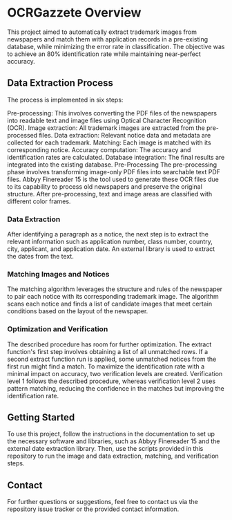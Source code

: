 # OCRGazzete Overview

This project aimed to automatically extract trademark images from newspapers and match them with application records in a pre-existing database, while minimizing the error rate in classification. The objective was to achieve an 80% identification rate while maintaining near-perfect accuracy.

## Data Extraction Process
The process is implemented in six steps:

Pre-processing: This involves converting the PDF files of the newspapers into readable text and image files using Optical Character Recognition (OCR).
Image extraction: All trademark images are extracted from the pre-processed files.
Data extraction: Relevant notice data and metadata are collected for each trademark.
Matching: Each image is matched with its corresponding notice.
Accuracy computation: The accuracy and identification rates are calculated.
Database integration: The final results are integrated into the existing database.
Pre-Processing
The pre-processing phase involves transforming image-only PDF files into searchable text PDF files. Abbyy Finereader 15 is the tool used to generate these OCR files due to its capability to process old newspapers and preserve the original structure. After pre-processing, text and image areas are classified with different color frames.

### Data Extraction
After identifying a paragraph as a notice, the next step is to extract the relevant information such as application number, class number, country, city, applicant, and application date. An external library is used to extract the dates from the text.

### Matching Images and Notices
The matching algorithm leverages the structure and rules of the newspaper to pair each notice with its corresponding trademark image. The algorithm scans each notice and finds a list of candidate images that meet certain conditions based on the layout of the newspaper.

### Optimization and Verification
The described procedure has room for further optimization. The extract function's first step involves obtaining a list of all unmatched rows. If a second extract function run is applied, some unmatched notices from the first run might find a match. To maximize the identification rate with a minimal impact on accuracy, two verification levels are created. Verification level 1 follows the described procedure, whereas verification level 2 uses pattern matching, reducing the confidence in the matches but improving the identification rate.

## Getting Started
To use this project, follow the instructions in the documentation to set up the necessary software and libraries, such as Abbyy Finereader 15 and the external date extraction library. Then, use the scripts provided in this repository to run the image and data extraction, matching, and verification steps.

## Contact
For further questions or suggestions, feel free to contact us via the repository issue tracker or the provided contact information.

